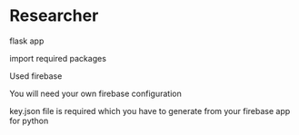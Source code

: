 # Researcher
flask app

import required packages

Used firebase 

You will need your own firebase configuration

key.json file is required which you have to generate from your firebase app for python
